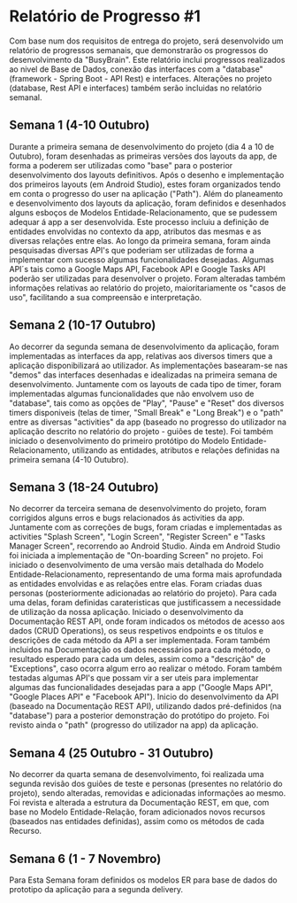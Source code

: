 # Relatório de Progresso #1

Com base num dos requisitos de entrega do projeto, será desenvolvido um relatório de progressos semanais, que demonstrarão os progressos do desenvolvimento da "BusyBrain". Este relatório inclui progressos realizados ao nivel de Base de Dados, conexão das interfaces com a "database" (framework - Spring Boot - API Rest) e interfaces. Alterações no projeto (database, Rest API e interfaces) também serão incluidas no relatório semanal.

## Semana 1 (4-10 Outubro)

Durante a primeira semana de desenvolvimento do projeto (dia 4 a 10 de Outubro), foram desenhadas as primeiras versões dos layouts da app, de forma a poderem ser utilizadas como "base" para o posterior desenvolvimento dos layouts definitivos. Após o desenho e implementação dos primeiros layouts (em Android Studio), estes foram organizados tendo em conta o progresso do user na aplicação ("Path"). 
Além do planeamento e desenvolvimento dos layouts da aplicação, foram definidos e desenhados alguns esboços de Modelos Entidade-Relacionamento, que se pudessem adequar á app a ser desenvolvida. Este processo incluiu a definição de entidades envolvidas no contexto da app, atributos das mesmas e as diversas relações entre elas. 
Ao longo da primeira semana, foram ainda pesquisadas diversas API's que poderiam ser utilizadas de forma a implementar com sucesso algumas funcionalidades desejadas. Algumas API´s tais como a Google Maps API, Facebook API e Google Tasks API poderão ser utilizadas para desenvolver o projeto. 
Foram alteradas também informações relativas ao relatório do projeto, maioritariamente os "casos de uso", facilitando a sua compreensão e interpretação. 

## Semana 2 (10-17 Outubro)

Ao decorrer da segunda semana de desenvolvimento da aplicação, foram implementadas as interfaces da app, relativas aos diversos timers que a aplicação disponibilizará ao utilizador. As implementações basearam-se nas "demos" das interfaces desenhadas e idealizadas na primeira semana de desenvolvimento. Juntamente com os layouts de cada tipo de timer, foram implementadas algumas funcionalidades que não envolvem uso de "database", tais como as opções de "Play", "Pause" e "Reset" dos diversos timers disponiveis (telas de timer, "Small Break" e "Long Break") e o "path" entre as diversas "activities" da app (baseado no progresso do utilizador na aplicação descrito no relatório do projeto - guiões de teste). 
Foi também iniciado o desenvolvimento do primeiro protótipo do Modelo Entidade-Relacionamento, utilizando as entidades, atributos e relações definidas na primeira semana (4-10 Outubro).

## Semana 3 (18-24 Outubro)

No decorrer da terceira semana de desenvolvimento do projeto, foram corrigidos alguns erros e bugs relacionados ás activities da app. Juntamente com as correções de bugs, foram criadas e implementadas as activities "Splash Screen", "Login Screen", "Register Screen" e "Tasks Manager Screen", recorrendo ao Android Studio.
Ainda em Android Studio foi iniciada a implementação de "On-boarding Screen" no projeto. 
Foi iniciado o desenvolvimento de uma versão mais detalhada do Modelo Entidade-Relacionamento, representando de uma forma mais aprofundada as entidades envolvidas e as relações entre elas. 
Foram criadas duas personas (posteriormente adicionadas ao relatório do projeto). Para cada uma delas, foram definidas carateristicas que justificassem a necessidade de utilização da nossa aplicação.
Iniciado o desenvolvimento da Documentação REST API, onde foram indicados os métodos de acesso aos dados (CRUD Operations), os seus respetivos endpoints e os titulos e descrições de cada método da API a ser implementada. Foram também incluidos na Documentação os dados necessários para cada método, o resultado esperado para cada um deles, assim como a "descrição" de "Exceptions", caso ocorra algum erro ao realizar o método.
Foram também testadas algumas API's que possam vir a ser uteis para implementar algumas das funcionalidades desejadas para a app ("Google Maps API", "Google Places API" e "Facebook API").
Inicio do desenvolvimento da API (baseado na Documentação REST API), utilizando dados pré-definidos (na "database") para a posterior demonstração do protótipo do projeto.
Foi revisto ainda o "path" (progresso do utilizador na app) da aplicação. 

## Semana 4 (25 Outubro - 31 Outubro)

No decorrer da quarta semana de desenvolvimento, foi realizada uma segunda revisão dos guiões de teste e personas (presentes no relatório do projeto), sendo alteradas, removidas e adicionadas informações ao mesmo. 
Foi revista e alterada a estrutura da Documentação REST, em que, com base no Modelo Entidade-Relação, foram adicionados novos recursos (baseados nas entidades definidas), assim como os métodos de cada Recurso.

## Semana 6 (1 - 7 Novembro)

Para Esta Semana foram definidos os modelos ER para base de dados do prototipo da aplicação para a segunda delivery.
